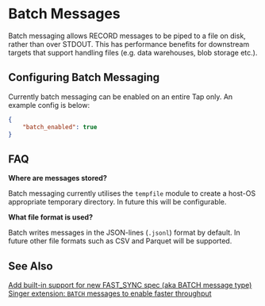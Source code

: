 # Batch Messages

Batch messaging allows RECORD messages to be piped to a file on disk, rather
than over STDOUT. This has performance benefits for downstream targets that
support handling files (e.g. data warehouses, blob storage etc.).

## Configuring Batch Messaging

Currently batch messaging can be enabled on an entire Tap only. An example
config is below:

```json
{
    "batch_enabled": true
}
```

## FAQ

**Where are messages stored?**

Batch messaging currently utilises the `tempfile` module to create a host-OS appropriate
temporary directory. In future this will be configurable.

**What file format is used?**

Batch writes messages in the JSON-lines (`.jsonl`) format by default. In future
other file formats such as CSV and Parquet will be supported.

## See Also

[Add built-in support for new FAST_SYNC spec (aka BATCH message type)](https://gitlab.com/meltano/singer-sdk/-/issues/9)
[Singer extension: `BATCH` messages to enable faster throughput](https://gitlab.com/meltano/meltano/-/issues/2364)